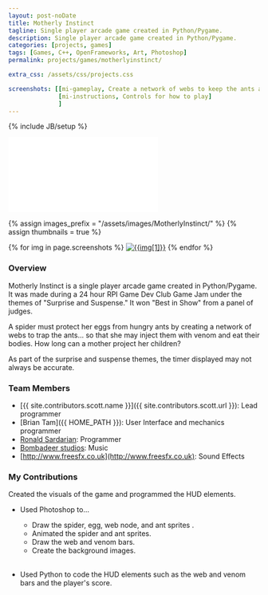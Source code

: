 ```yaml
---
layout: post-noDate
title: Motherly Instinct
tagline: Single player arcade game created in Python/Pygame.
description: Single player arcade game created in Python/Pygame.
categories: [projects, games]
tags: [Games, C++, OpenFrameworks, Art, Photoshop]
permalink: projects/games/motherlyinstinct/

extra_css: /assets/css/projects.css

screenshots: [[mi-gameplay, Create a network of webs to keep the ants away from your eggs],
              [mi-instructions, Controls for how to play]
              ]
---
```

{% include JB/setup %}


<div class="video-wrapper">
    <iframe src="//player.vimeo.com/video/84239069" frameborder="0" webkitallowfullscreen="" mozallowfullscreen="" allowfullscreen=""></iframe>
</div>


{% assign images_prefix = "/assets/images/MotherlyInstinct/" %}
{% assign thumbnails = true %}

<div class="project-images" id="slideshow">
{% for img in page.screenshots %}
    <a href="{{images_prefix}}{{img[0]}}.png"><img src= "{{images_prefix}}{{img[0]}}{% if thumbnails %}-tn{% endif %}.png" alt="{{img[1]}}" class="img-responsive"></a>
{% endfor %}
</div>

<script>
    $('#slideshow').photobox('a', {history:false, time:0, counter:false});
</script>

<h3>Overview</h3>

Motherly Instinct is a single player arcade game created in Python/Pygame. It was made during a 24 hour RPI Game Dev Club Game Jam under the themes of "Surprise and Suspense." It won "Best in Show" from a panel of judges.

A spider must protect her eggs from hungry ants by creating a network of webs to trap the ants... so that she may inject them with venom and eat their bodies. How long can a mother project her children?

As part of the surprise and suspense themes, the timer displayed may not always be accurate.

<h3>Team Members</h3>

* [{{ site.contributors.scott.name }}]({{ site.contributors.scott.url }}): Lead programmer
* [Brian Tam]({{ HOME_PATH }}): User Interface and mechanics programmer
* <a href="mailto:sardar@rpi.edu">Ronald Sardarian</a>: Programmer
* [Bombadeer studios](http://www.bombadeerstudios.com/): Music
* [http://www.freesfx.co.uk](http://www.freesfx.co.uk): Sound Effects

<h3>My Contributions</h3>

Created the visuals of the game and programmed the HUD elements.

* Used Photoshop to...
    * Draw the spider, egg, web node, and ant sprites .
    * Animated the spider and ant sprites.
    * Draw the web and venom bars.
    * Create the background images.
<br><br>

* Used Python to code the HUD elements such as the web and venom bars and the player's score.


&nbsp;
